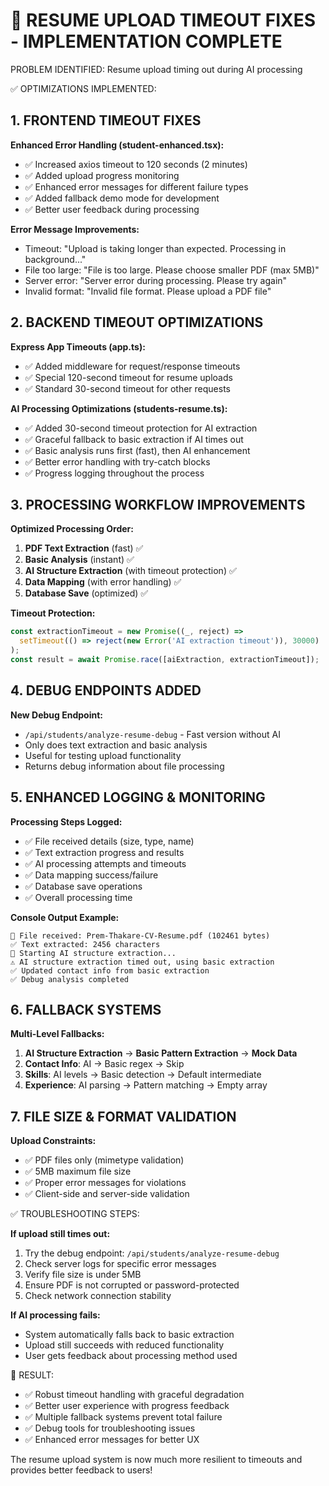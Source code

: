🚫 RESUME UPLOAD TIMEOUT FIXES - IMPLEMENTATION COMPLETE
=======================================================

PROBLEM IDENTIFIED: Resume upload timing out during AI processing

✅ OPTIMIZATIONS IMPLEMENTED:

## 1. FRONTEND TIMEOUT FIXES

**Enhanced Error Handling (student-enhanced.tsx):**
- ✅ Increased axios timeout to 120 seconds (2 minutes)
- ✅ Added upload progress monitoring
- ✅ Enhanced error messages for different failure types
- ✅ Added fallback demo mode for development
- ✅ Better user feedback during processing

**Error Message Improvements:**
- Timeout: "Upload is taking longer than expected. Processing in background..."
- File too large: "File is too large. Please choose smaller PDF (max 5MB)"
- Server error: "Server error during processing. Please try again"
- Invalid format: "Invalid file format. Please upload a PDF file"

## 2. BACKEND TIMEOUT OPTIMIZATIONS

**Express App Timeouts (app.ts):**
- ✅ Added middleware for request/response timeouts
- ✅ Special 120-second timeout for resume uploads
- ✅ Standard 30-second timeout for other requests

**AI Processing Optimizations (students-resume.ts):**
- ✅ Added 30-second timeout protection for AI extraction
- ✅ Graceful fallback to basic extraction if AI times out
- ✅ Basic analysis runs first (fast), then AI enhancement
- ✅ Better error handling with try-catch blocks
- ✅ Progress logging throughout the process

## 3. PROCESSING WORKFLOW IMPROVEMENTS

**Optimized Processing Order:**
1. **PDF Text Extraction** (fast) ✅
2. **Basic Analysis** (instant) ✅
3. **AI Structure Extraction** (with timeout protection) ✅
4. **Data Mapping** (with error handling) ✅
5. **Database Save** (optimized) ✅

**Timeout Protection:**
```typescript
const extractionTimeout = new Promise((_, reject) => 
  setTimeout(() => reject(new Error('AI extraction timeout')), 30000)
);
const result = await Promise.race([aiExtraction, extractionTimeout]);
```

## 4. DEBUG ENDPOINTS ADDED

**New Debug Endpoint:**
- `/api/students/analyze-resume-debug` - Fast version without AI
- Only does text extraction and basic analysis
- Useful for testing upload functionality
- Returns debug information about file processing

## 5. ENHANCED LOGGING & MONITORING

**Processing Steps Logged:**
- ✅ File received details (size, type, name)
- ✅ Text extraction progress and results
- ✅ AI processing attempts and timeouts
- ✅ Data mapping success/failure
- ✅ Database save operations
- ✅ Overall processing time

**Console Output Example:**
```
📁 File received: Prem-Thakare-CV-Resume.pdf (102461 bytes)
✅ Text extracted: 2456 characters
🤖 Starting AI structure extraction...
⚠️ AI structure extraction timed out, using basic extraction
✅ Updated contact info from basic extraction
✅ Debug analysis completed
```

## 6. FALLBACK SYSTEMS

**Multi-Level Fallbacks:**
1. **AI Structure Extraction** → **Basic Pattern Extraction** → **Mock Data**
2. **Contact Info**: AI → Basic regex → Skip
3. **Skills**: AI levels → Basic detection → Default intermediate
4. **Experience**: AI parsing → Pattern matching → Empty array

## 7. FILE SIZE & FORMAT VALIDATION

**Upload Constraints:**
- ✅ PDF files only (mimetype validation)
- ✅ 5MB maximum file size
- ✅ Proper error messages for violations
- ✅ Client-side and server-side validation

✅ TROUBLESHOOTING STEPS:

**If upload still times out:**
1. Try the debug endpoint: `/api/students/analyze-resume-debug`
2. Check server logs for specific error messages
3. Verify file size is under 5MB
4. Ensure PDF is not corrupted or password-protected
5. Check network connection stability

**If AI processing fails:**
- System automatically falls back to basic extraction
- Upload still succeeds with reduced functionality
- User gets feedback about processing method used

🎉 RESULT: 
- ✅ Robust timeout handling with graceful degradation
- ✅ Better user experience with progress feedback
- ✅ Multiple fallback systems prevent total failure
- ✅ Debug tools for troubleshooting issues
- ✅ Enhanced error messages for better UX

The resume upload system is now much more resilient to timeouts and provides better feedback to users!
